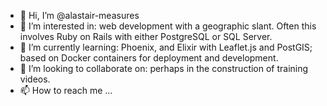 - 👋 Hi, I’m @alastair-measures
- 👀 I’m interested in: web development with a geographic slant.  Often this involves Ruby on Rails with either PostgreSQL or SQL Server.
- 🌱 I’m currently learning: Phoenix, and Elixir with Leaflet.js and PostGIS; based on Docker containers for deployment and development.
- 💞️ I’m looking to collaborate on: perhaps in the construction of training videos.
- 📫 How to reach me ...

<!---
alastair-measures/alastair-measures is a ✨ special ✨ repository because its `README.md` (this file) appears on your GitHub profile.
You can click the Preview link to take a look at your changes.
--->
